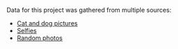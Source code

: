 Data for this project was gathered from multiple sources:
- [Cat and dog pictures](https://github.com/rpeden/cat-or-not/releases)
- [Selfies](https://www.kaggle.com/datasets/jigrubhatt/selfieimagedetectiondataset)
- [Random photos](https://www.kaggle.com/datasets/shamsaddin97/image-captioning-dataset-random-images?resource=download)
